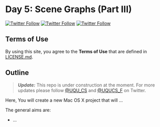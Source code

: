 # Day 5: Scene Graphs (Part III)

[![Twitter Follow](https://img.shields.io/twitter/follow/youldash.svg?style=social?style=plastic)](https://twitter.com/youldash)
[![Twitter Follow](https://img.shields.io/twitter/follow/UQU_CS.svg?style=social?style=plastic)](https://twitter.com/UQU_CS)
[![Twitter Follow](https://img.shields.io/twitter/follow/UQUCS_F.svg?style=social?style=plastic)](https://twitter.com/UQUCS_F)

## Terms of Use

By using this site, you agree to the **Terms of Use** that are defined in [LICENSE.md](https://github.com/youldash/iOS/blob/master/LICENSE.md).

## Outline

> ***Update:*** This repo is under construction at the moment. For more updates please follow [@UQU_CS](https://twitter.com/UQU_CS) and [@UQUCS_F](https://twitter.com/UQUCS_F) on Twitter.

Here, You will create a new Mac OS X project that will ...

The general aims are:

* ...
